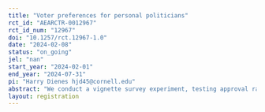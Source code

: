 ```yaml
---
title: "Voter preferences for personal politicians"
rct_id: "AEARCTR-0012967"
rct_id_num: "12967"
doi: "10.1257/rct.12967-1.0"
date: "2024-02-08"
status: "on_going"
jel: "nan"
start_year: "2024-02-01"
end_year: "2024-07-31"
pi: "Harry Dienes hjd45@cornell.edu"
abstract: "We conduct a vignette survey experiment, testing approval ratings after manipulating the campaign claims of hypothetical mayors seeking re-election in Indonesia. "
layout: registration
---
```


